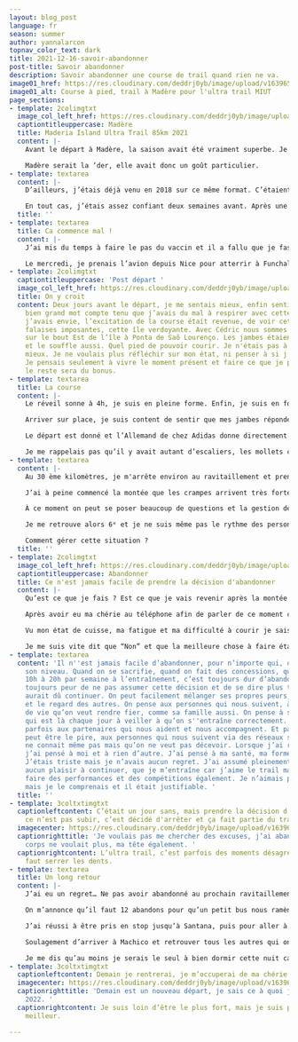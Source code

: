 ```yaml
---
layout: blog_post
language: fr
season: summer
author: yannalarcon
topnav_color_text: dark
title: 2021-12-16-savoir-abandonner
post-title: Savoir abandonner
description: Savoir abandonner une course de trail quand rien ne va.
image01_href: https://res.cloudinary.com/deddrj0yb/image/upload/v1639653283/website/blog/Mad%C3%A8re/GOPR0108_ALTA1642458316780515_1_-min_nu1crr.jpg
image01_alt: Course à pied, trail à Madère pour l'ultra trail MIUT
page_sections:
- template: 2colimgtxt
  image_col_left_href: https://res.cloudinary.com/deddrj0yb/image/upload/v1639651639/website/blog/Mad%C3%A8re/20180430_120816_hkh386.jpg
  captiontitleuppercase: Madère
  title: Maderia Island Ultra Trail 85km 2021
  content: |-
    Avant le départ à Madère, la saison avait été vraiment superbe. Je savais que c’était la dernière de l’année, mais aussi mon dernier petit ultra avant un moment, car je serais Papa en Mai. Un nouveau Ultra où les nuits peuvent être longues, les ravitos courts, mais le chemin y est unique, magnifique, un partage en duo pour la vie.

    Madère serait la ‘der, elle avait donc un goût particulier.
- template: textarea
  content: |-
    D’ailleurs, j’étais déjà venu en 2018 sur ce même format. C’étaient mes débuts sur les trails longs et finalement je m’en étais pas si mal sorti. J'ai pu finir 11 ème en 10h58. J’avais adoré cette course, ces paysages, ces chemins, sa difficulté. C’est une île incroyable avec des fleurs magnifiques, des forêts d’eucalyptus, ces Pico vertigineux. Un petit paradis qui traumatise bien les cuisses.

    En tout cas, j’étais assez confiant deux semaines avant. Après une 3e place au Trail de EDF Val Cenis sur le 85km puis une 2e place sur le trail de Serre Ponçon 85km, j’avais franchi une barrière. J’étais meilleur, ma gestion était plus efficace, je comprenais comment tenir une course, mais surtout je savais me battre jusqu’au bout. Le MIUT, c’était pour moi mon dernier objectif et je voulais finir l’année en beauté, tout comme cette île.
  title: ''
- template: textarea
  title: Ca commence mal !
  content: |-
    J’ai mis du temps à faire le pas du vaccin et il a fallu que je fasse ma 2e dose 10 jours avant la compétition. Je me disais “bon, j'aurai sûrement un peu mal à la tête, je vais me reposer et ça ira “. Malheureusement, je n’ai pas vécu seulement cela. Mon corps a trop réagi à la 2ᵉ dose et j’ai été cloué au lit 5 jours. Entre fièvre, courbature, fatigue et migraine, rien n’était de bon augure pour ma course. Je commençais sérieusement à douter de pouvoir y aller et de pouvoir courir là-bas. Je n'avais pas couru depuis presque 7 jours et c’est une chose que je ne supporte pas avant une course. Le fait de trop me reposer avant un départ me fatigue encore plus, j’ai besoin de tourner les jambes. Mais là, je n’avais pas le choix.

    Le mercredi, je prenais l’avion depuis Nice pour atterrir à Funchal. Après 3 jours d’antibiotique, j’ai décidé d’y aller même si je savais que ça serait Rock and Roll. Je retrouverai en tout cas le team Instinct Trail avec Sean et Cédric.
- template: 2colimgtxt
  captiontitleuppercase: 'Post départ '
  image_col_left_href: https://res.cloudinary.com/deddrj0yb/image/upload/v1639653283/website/blog/Mad%C3%A8re/GOPR0108_ALTA1642458316780515_1_-min_nu1crr.jpg
  title: On y croit
  content: Deux jours avant le départ, je me sentais mieux, enfin sentir c’était un
    bien grand mot compte tenu que j’avais du mal à respirer avec cette crève. Mais
    j’avais envie, l’excitation de la course était revenue, de voir cette île, ces
    falaises imposantes, cette île verdoyante. Avec Cédric nous sommes allés trottiner
    sur le bout Est de l’île à Ponta de Saõ Lourenço. Les jambes étaient plutôt bonnes
    et le souffle aussi. Quel pied de pouvoir courir. Je n'étais pas à 100% mais j’étais
    mieux. Je ne voulais plus réfléchir sur mon état, ni penser à si j’étais prêt.
    Je pensais seulement à vivre le moment présent et faire ce que je peux faire,
    le reste sera du bonus.
- template: textarea
  title: La course
  content: |-
    Le réveil sonne à 4h, je suis en pleine forme. Enfin, je suis en forme, je suis surpris, car même si je suis du matin, à 4h normalement on n'est jamais d’attaque et à 200%. Un taxi me récupère et m’amène au départ des bus pour se rendre à Sao Vicente. Le trajet se passe en musique et je rêve de la course, je me plonge dans le profil du parcours. Je suis un rêveur et je vis ma course avant même d’avoir épinglé le dossard.

    Arriver sur place, je suis content de sentir que mes jambes répondent bien à l’échauffement. Je suis plutôt concentré et le temps est bon. “Le temps est bon, le ciel est bleu…” et mince, ça y est j’ai cette musique dans la tête.

    Le départ est donné et l’Allemand de chez Adidas donne directement le ton et le rythme de cette course. C’est rapide et je le laisserai faire sa course. Je me retrouve donc directement dans la position 4 dès le début. Je sais que les 30er kilomètres sont assez rapides, mais qu’il faut vraiment garder de la force pour la montée aux Picos qui sera après le 30ème kilomètres. Me voilà 4ᵉ dans une belle allure et dans une bonne forme. Ma chérie m’envoie un petit SMS pour tenir au courant des écarts devant et derrière à chaque ravito. Personne ne me fait l’assistance, alors je prends le temps de manger et de bien remplir mes flasques.

    Je me rappelais pas qu’il y avait autant d’escaliers, les mollets chauffent. J’ai pourtant vécu à Lyon et j’en ai passé des escaliers dans la montée de “Nicolas Delange” et “Soulary”. Ma course est bien gérée et je me sens bien. Je commence à me dire qu’au final je vais passer une belle journée.
- template: textarea
  content: |-
    Au 30 ème kilomètres, je m'arrête environ au ravitaillement et prend le temps. C’est la partie la plus dure de la course qui va suivre. Une montée de 1400D+ sur 10,5km et le chemin est loin d’être simple. Je constate que derrière, c'est à 5 mn et devant le 3ᵉ également. Je me dis que je pourrais le rattraper après la montée.

    J’ai à peine commencé la montée que les crampes arrivent très fortement, avec un coup de fatigue et un mal de dos. Je me dis que c’est passager et comme dans chaque ultra, on vit tous un ou des moments durs. J’avance avec les crampes, je vois mes quadriceps se contracter et je pourrais presque distinguer les fibres musculaires, les tendons tellement les crampes sont fortes. À partir de ce moment, c'est la descente aux enfers. Malgré des pauses, après avoir ralenti, je sens que ça va être compliqué.

    À ce moment on peut se poser beaucoup de questions et la gestion de course peut s'avérer totalement différente.

    Je me retrouve alors 6ᵉ et je ne suis même pas le rythme des personnes du 115km. La douleur est vraiment présente, je n’ai jamais eu de telles crampes et un mal de dos pareil.

    Comment gérer cette situation ?
  title: ''
- template: 2colimgtxt
  image_col_left_href: https://res.cloudinary.com/deddrj0yb/image/upload/v1639651639/website/blog/Mad%C3%A8re/IMG20211120162237_d2yqv9.jpg
  captiontitleuppercase: Abandonner
  title: Ce n'est jamais facile de prendre la décision d'abandonner
  content: |-
    Qu’est ce que je fais ? Est ce que je vais revenir après la montée ? Est-ce que les douleurs, les crampes vont partir ? Est ce que je finis la course sans penser au classement ? Est ce que j’accepte de mettre 12h, 13h, 15h au lieu de 10h30 ? Doucement je sens mon mental vacillé et la course commence doucement à m’échapper. Le plaisir disparaît totalement et c’est uniquement la lutte à chaque pas.

    Après avoir eu ma chérie au téléphone afin de parler de ce moment ce doute et de questionnement, après qu’elle essaye de me pousser à aller plus loin, à tenir tout en me réconfortant, la course se dessine vers un fin moins glorieuse.

    Vu mon état de cuisse, ma fatigue et ma difficulté à courir je sais qu’après le ravitaillement, il me reste 40km. Sur les 20 derniers kilomètres, il faut courir car c’est la partie la plus roulante. Si je continue je vais mettre 15h, je vais arriver de nuit. Dans quel état je serais ? Combien de temps après je vais mettre pour récupérer ? Est ce que je vais prendre du plaisir à finir la course même si je zappe de ma tête la notion de performance et de résultat ?

    Je me suis vite dit que “Non” et que la meilleure chose à faire était de redonner mon dossard.
- template: textarea
  content: 'Il n''est jamais facile d’abandonner, pour n’importe qui, quel que soit
    son niveau. Quand on se sacrifie, quand on fait des concessions, quand on passe
    10h à 20h par semaine à l’entraînement, c’est toujours dur d’abandonner. On a
    toujours peur de ne pas assumer cette décision et de se dire plus tard qu''on
    aurait dû continuer. On peut facilement mélanger ses propres peurs, son échec
    et le regard des autres. On pense aux personnes qui nous suivent, à ses partenaires
    de vie qu’on veut rendre fier, comme sa famille aussi. On pense à son entraîneur
    qui est là chaque jour à veiller à qu’on s''entraîne correctement. On pense aussi
    parfois aux partenaires qui nous aident et nous accompagnent. Et parfois et c’est
    peut être le pire, aux personnes qui nous suivent via des réseaux sociaux, qu’on
    ne connait même pas mais qu’on ne veut pas décevoir. Lorsque j’ai rendu mon dossard,
    j’ai pensé à moi et à rien d’autre. J’ai pensé à ma santé, ma forme et mon plaisir.
    J’étais triste mais je n’avais aucun regret. J’ai assumé pleinement que j’aurai
    aucun plaisir à continuer, que je m’entraîne car j’aime le trail mais que j’aime
    faire des performances et des compétitions également. Je n’aimais pas cette échec
    mais je le comprenais et il était justifiable. '
  title: ''
- template: 3coltxtimgtxt
  captionleftcontent: C’était un jour sans, mais prendre la décision d’abandonner
    ce n’est pas subir, c’est décidé d'arrêter et ça fait partie du trail et de l’apprentissage.
  imagecenter: https://res.cloudinary.com/deddrj0yb/image/upload/v1639651639/website/blog/Mad%C3%A8re/IMG-20211120-WA0035_ngz8av.jpg
  captionrighttitle: 'Je voulais pas me chercher des excuses, j’ai abandonné car mon
    corps ne voulait plus, ma tête également. '
  captionrightcontent: L’ultra trail, c’est parfois des moments désagréables et il
    faut serrer les dents.
- template: textarea
  title: Un long retour
  content: |-
    J’ai eu un regret… Ne pas avoir abandonné au prochain ravitaillement 9km plus loin. Avoir stoppé ma course au Pico Ruivo n'était pas du tout la meilleure idée. Ce Pico n'était pas du tout bien situé pour que je puisse rentrer facilement à Machico, contrairement au Pico de Arieiro.

    On m’annonce qu’il faut 12 abandons pour qu’un petit bus nous ramène. Bon je ne souhaite pas que ces 12 personnes abandonnent mais ça risque d’être long. Après une petite sieste, j’étais gelé, une constante brume se figé au ce Pico. Il y avait un parking à 2km, et la route ensuite descendait à Santana. Après 3h d’attente, 4 cafés, quelques poignet de fromage et de chips, je suis partie à pied au parking pour faire du stop et descendre à Santana.

    J’ai réussi à être pris en stop jusqu’à Santana, puis pour aller à Machico j’ai pu prendre un taxi car le stop ne fonctionnait plus très bien.

    Soulagement d’arriver à Machico et retrouver tous les autres qui ont pu faire une belle course.

    Je me dis qu’au moins je serais le seul à bien dormir cette nuit car après 80km généralement on dort toujours très mal.
- template: 3coltxtimgtxt
  captionleftcontent: Demain je rentrerai, je m’occuperai de ma chérie enceinte.
  imagecenter: https://res.cloudinary.com/deddrj0yb/image/upload/v1639651640/website/blog/Mad%C3%A8re/IMG20211121152328_tjrevq.jpg
  captionrighttitle: 'Demain est un nouveau départ, je sais ce à quoi j’aspire en
    2022. '
  captionrightcontent: Je suis loin d’être le plus fort, mais je suis prêt à devenir
    meilleur.

---
```

